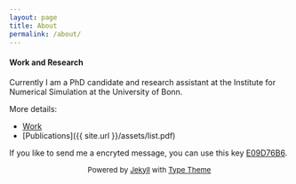 ```yaml
---
layout: page
title: About
permalink: /about/
---
```

<h4>Work and Research</h4>
Currently I am a PhD candidate and research assistant at the Institute for Numerical Simulation at the University of Bonn.<p>
More details:
<ul>
	<li>
		<a href="http://schweitzer.ins.uni-bonn.de/people/diehl.html">Work</a>
	</li>
	<li>
	        [Publications]({{ site.url }}/assets/list.pdf)
	</li>	
</ul>
If you like to send me a encryted message, you can use this key <a href="https://pgp.mit.edu/pks/lookup?op=get&search=0x9DBF3B88E09D76B6">E09D76B6</a>.
<p>
<p>
<center>
<font size="2">Powered by <a href="http://jekyllrb.com">Jekyll</a> with <a href="https://rohanchandra.github.io/project/type/">Type Theme</a></font></center>
